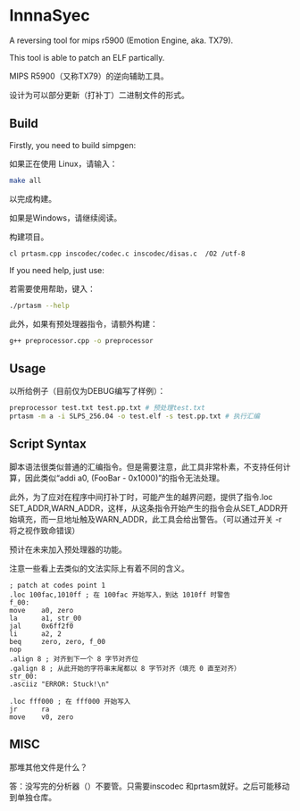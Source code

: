 # InnnaSyec
A reversing tool for mips r5900 (Emotion Engine, aka. TX79).

This tool is able to patch an ELF partically.

MIPS R5900（又称TX79）的逆向辅助工具。

设计为可以部分更新（打补丁）二进制文件的形式。

## Build
Firstly, you need to build simpgen:

如果正在使用 Linux，请输入：
```bash
make all
```
以完成构建。

如果是Windows，请继续阅读。

构建项目。
```batch
cl prtasm.cpp inscodec/codec.c inscodec/disas.c  /O2 /utf-8
```

If you need help, just use:

若需要使用帮助，键入：
```bash
./prtasm --help
```

此外，如果有预处理器指令，请额外构建：
```bash
g++ preprocessor.cpp -o preprocessor
```

## Usage
以所给例子（目前仅为DEBUG编写了样例）：
```bash
preprocessor test.txt test.pp.txt # 预处理test.txt
prtasm -m a -i SLPS_256.04 -o test.elf -s test.pp.txt # 执行汇编
```

## Script Syntax
脚本语法很类似普通的汇编指令。但是需要注意，此工具非常朴素，不支持任何计算，因此类似“addi a0, (FooBar - 0x1000)”的指令无法处理。

此外，为了应对在程序中间打补丁时，可能产生的越界问题，提供了指令.loc SET_ADDR,WARN_ADDR，这样，从这条指令开始产生的指令会从SET_ADDR开始填充，而一旦地址触及WARN_ADDR，此工具会给出警告。（可以通过开关 -r 将之视作致命错误）

预计在未来加入预处理器的功能。

注意一些看上去类似的文法实际上有着不同的含义。

```
; patch at codes point 1
.loc 100fac,1010ff ; 在 100fac 开始写入，到达 1010ff 时警告
f_00:
move    a0, zero
la      a1, str_00
jal     0x6ff2f0
li      a2, 2
beq     zero, zero, f_00
nop
.align 8 ; 对齐到下一个 8 字节对齐位
.galign 8 ; 从此开始的字符串末尾都以 8 字节对齐（填充 0 直至对齐）
str_00:
.asciiz "ERROR: Stuck!\n"

.loc fff000 ; 在 fff000 开始写入
jr      ra
move    v0, zero
```

## MISC

那堆其他文件是什么？

答：没写完的分析器（）不要管。只需要inscodec 和prtasm就好。之后可能移动到单独仓库。
